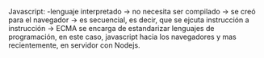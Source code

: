 Javascript: 
-lenguaje interpretado 
    -> no necesita ser compilado
    -> se creó para el navegador
    -> es secuencial, es decir, que se ejcuta instrucción a instrucción
    -> ECMA se encarga de estandarizar lenguajes de programación, en este caso, 
    javascript hacia los navegadores y mas recientemente, en servidor con Nodejs.
